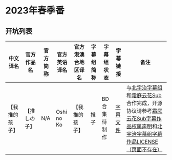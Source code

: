 # 2023年春季番

## 开坑列表

| 中文译名 | 官方作品名 | 官方简称 | 官方英语译名 | 官方港澳台地区译名 | 字幕组简称 | 字幕组状态 | 字幕链接 | 备注 |
| ------- | ----------| -------- | ---------- | ----------------- | --------- | --------- | -------- | --- |
| 【我推的孩子】 | 【推しの子】 | N/A | Oshi no Ko | 【我推的孩子】 | 推子 | BD合集待制作 | [字幕文件](【推しの子】/) | 与[北宇治字幕组](https://github.com/Kitauji-Sub)和[霜庭云花Sub](https://github.com/STYHSub)合作完成，开源协议请参考[霜庭云花Sub字幕作品权属声明](https://styhsub.org/index.php/licenses/)和[北宇治字幕组字幕作品LICENSE（页面不存在）](https://github.com/Kitauji-Sub/Subtitles/tree/main/TV/2023/04/%E3%80%90Oshi%20no%20Ko%E3%80%91) |